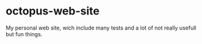 # octopus-web-site
My personal web site, wich include many tests and a lot of not really usefull but fun things.
